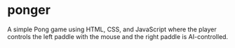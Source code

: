 # ponger
A simple Pong game using HTML, CSS, and JavaScript where the player controls the left paddle with the mouse and the right paddle is AI-controlled.

